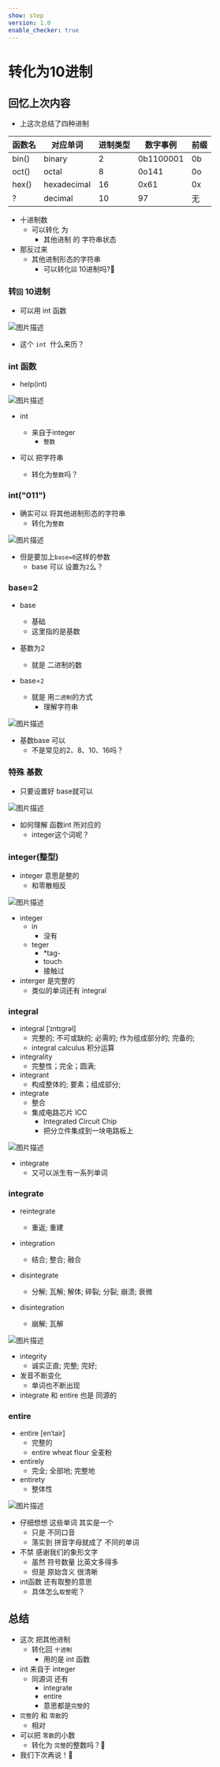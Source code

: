```yaml
---
show: step
version: 1.0
enable_checker: true
---
```


# 转化为10进制

## 回忆上次内容

- 上这次总结了四种进制

|函数名|对应单词|进制类型|数字事例|前缀|
| --- |---|---|---|---|
|bin()|binary|2|0b1100001|0b|
|oct()|octal|8|0o141|0o|
|hex()|hexadecimal|16|0x61|0x|
|?|decimal|10|97|无|

- 十进制数
	- 可以转化 为
		- 其他进制 的 字符串状态
- 那反过来
	- 其他进制形态的字符串 
		- 可以转化`回` 10进制吗?🤔

### 转`回` 10进制

- 可以用 int 函数

![图片描述](https://doc.shiyanlou.com/courses/uid1190679-20230113-1673602827387)

- 这个 `int `什么来历？

### int 函数

- help(int)

![图片描述](https://doc.shiyanlou.com/courses/uid1190679-20210220-1613810392455)

- int
	- 来自于integer
		- `整数`

- 可以 把字符串
	- 转化为`整数`吗？

### int("011")

- 确实可以 将其他进制形态的字符串
	- 转化为`整数`

![图片描述](https://doc.shiyanlou.com/courses/uid1190679-20220918-1663505594116)

- 但是要加上`base=0`这样的参数
	- base 可以 设置为`2`么？

### base=2
- base
	- 基础
	- 这里指的是基数
- 基数为2
	- 就是 二进制的数

- base=`2`
	- 就是 用`二进制`的方式
		- 理解字符串

![图片描述](https://doc.shiyanlou.com/courses/uid1190679-20221015-1665796045454)

- 基数base 可以
	- 不是常见的2、8、10、16吗？

### 特殊 基数

- 只要设置好 base就可以

![图片描述](https://doc.shiyanlou.com/courses/uid1190679-20221015-1665797354454)

- 如何理解 函数int 所对应的
	- integer这个词呢？

### integer(整型)

- integer 意思是整的
	- 和零散相反

![图片描述](https://doc.shiyanlou.com/courses/uid1190679-20220220-1645316688057)

- integer
	- in  
		- 没有
	- teger
		- *tag-
		- touch
		- 接触过
- interger 是完整的
	- 类似的单词还有 integral

### integral

- integral  [ˈɪntɪɡrəl]
	- 完整的; 不可或缺的; 必需的; 作为组成部分的; 完备的;
	- integral calculus 积分运算
- integrality 
	- 完整性；完全；圆满;
- integrant 	
	- 构成整体的; 要素；组成部分;
- integrate 
	- 整合
	- 集成电路芯片 ICC
		- Integrated Circuit Chip
		- 把分立件集成到一块电路板上

![图片描述](https://doc.shiyanlou.com/courses/uid1190679-20230113-1673607866305)

- integrate 
	- 又可以派生有一系列单词

### integrate

- reintegrate
	- 重返; 重建
- integration
	- 结合; 整合; 融合

- disintegrate
	- 分解; 瓦解; 解体; 碎裂; 分裂; 崩溃; 衰微
- disintegration
	- 崩解; 瓦解

![图片描述](https://doc.shiyanlou.com/courses/uid1190679-20230113-1673608780268)

- integrity
	- 诚实正直; 完整; 完好;
- 发音不断变化
	- 单词也不断出现
- integrate 和 entire 也是 同源的

### entire

- entire [enˈtair]
	- 完整的
	- entire wheat flour 全麦粉
- entirely
	- 完全; 全部地; 完整地
- entirety
	- 整体性

![图片描述](https://doc.shiyanlou.com/courses/uid1190679-20230113-1673609383804)

- 仔细想想 这些单词 其实是一个
	- 只是 不同口音
	- 落实到 拼音字母就成了 不同的单词
- 不禁 感谢我们的象形文字
	- 虽然 符号数量 比英文多得多
	- 但是 原始含义 很清晰
- int函数 还有取整的意思
	- 具体怎么`取整`呢？

## 总结

- 这次 把其他进制
	- 转化回 `十进制`
		- 用的是 int 函数
- int 来自于 integer
	- 同源词 还有
		- integrate
		- entire
		- 意思都是`完整`的
- `完整`的 和 `零散`的
	- 相对
- 可以把 `零散`的小数
	- 转化为 `完整`的整数吗？🤔
- 我们下次再说！👋
